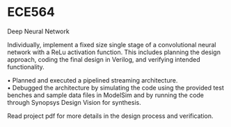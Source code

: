 # ECE564
Deep Neural Network

Individually, implement a fixed size single stage of a convolutional neural network with a ReLu activation function. This includes planning the design approach, coding the final design in Verilog, and verifying intended functionality.

•	Planned and executed a pipelined streaming architecture.  
•	Debugged the architecture by simulating the code using the provided test benches and sample data files in ModelSim and by running the code through Synopsys Design Vision for synthesis.   

Read project pdf for more details in the design process and verification.
